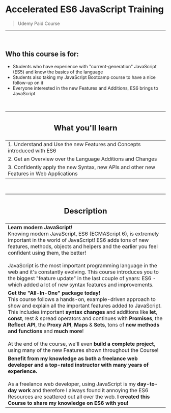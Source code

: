 # Accelerated ES6 JavaScript Training
> Udemy Paid Course
---

<br>

## **Who this course is for:**
- Students who have experience with "current-generation" JavaScript (ES5) and know the basics of the language
- Students also taking my JavaScript Bootcamp course to have a nice follow-up on it
- Everyone interested in the new Features and Additions, ES6 brings to JavaScript

<br>

| <h2>**What you'll learn**</h2> |
| --------- |
| 1. Understand and Use the new Features and Concepts introduced with ES6 |
| 2. Get an Overview over the Language Additions and Changes |
| 3. Confidently apply the new Syntax, new APIs and other new Features in Web Applications |

<br>

| <h2>**Description**</h2> |
| --------------- |
| **​Learn modern JavaScript!** <br> Knowing modern JavaScript, ES6 (ECMAScript 6), is extremely important in the world of JavaScript! ES6 adds tons of new features, methods, objects and helpers and the earlier you feel confident using them, the better! <br><br> JavaScript is the most important programming language in the web and it's constantly evolving. This course introduces you to the biggest "feature update" in the last couple of years: ES6 - which added a lot of new syntax features and improvements. |
| **Get the "All-In-One" package today!** <br> This course follows a hands-on, example-driven approach to show and explain all the important features added to JavaScript. This includes important **syntax changes** and additions like **let**, **const**, rest & spread operators and continues with **Promises**, the **Reflect API**, the **Proxy API**, **Maps** & **Sets**, tons of **new methods and functions** and **much more**! <br><br> At the end of the course, we'll even **build a complete project**, using many of the new Features shown throughout the Course! |
| **Benefit from my knowledge as both a freelance web developer and a top-rated instructor with many years of experience.** <br><br>As a freelance web developer, using JavaScript is my **day-to-day work** and therefore I always found it annoying the ES6 Resources are scattered out all over the web. **I created this Course to share my knowledge on ES6 with you!** |